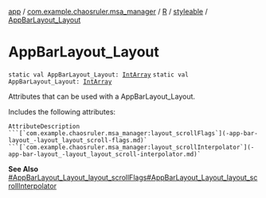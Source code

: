[app](../../../index.md) / [com.example.chaosruler.msa_manager](../../index.md) / [R](../index.md) / [styleable](index.md) / [AppBarLayout_Layout](.)

# AppBarLayout_Layout

`static val AppBarLayout_Layout: `[`IntArray`](https://kotlinlang.org/api/latest/jvm/stdlib/kotlin/-int-array/index.html)
`static val AppBarLayout_Layout: `[`IntArray`](https://kotlinlang.org/api/latest/jvm/stdlib/kotlin/-int-array/index.html)

Attributes that can be used with a AppBarLayout_Layout.

Includes the following attributes:

    AttributeDescription ```[`com.example.chaosruler.msa_manager:layout_scrollFlags`](-app-bar-layout_-layout_layout_scroll-flags.md)` ```[`com.example.chaosruler.msa_manager:layout_scrollInterpolator`](-app-bar-layout_-layout_layout_scroll-interpolator.md)`

**See Also**
[#AppBarLayout_Layout_layout_scrollFlags](-app-bar-layout_-layout_layout_scroll-flags.md)[#AppBarLayout_Layout_layout_scrollInterpolator](-app-bar-layout_-layout_layout_scroll-interpolator.md)

